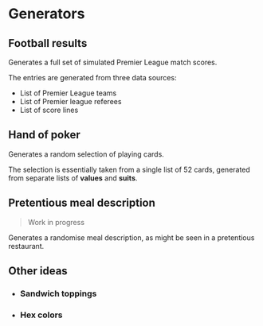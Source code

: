 # Generators

## Football results

Generates a full set of simulated Premier League match scores.

The entries are generated from three data sources:
- List of Premier League teams
- List of Premier league referees
- List of score lines


## Hand of poker

Generates a random selection of playing cards.

The selection is essentially taken from a single list of 52 cards, generated from separate lists of **values** and **suits**.


## Pretentious meal description
> Work in progress

Generates a randomise meal description, as might be seen in a pretentious restaurant.


## Other ideas

- ### Sandwich toppings
- ### Hex colors